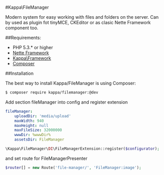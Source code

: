 #Kappa\FileManager

Modern system for easy working with files and folders on the server. Can by used as plugin fot tinyMCE, CKEditor or as clasic Nette Framework component too.

##Requirements:

* PHP 5.3.* or higher
* [Nette Framework](http://nette.org)
* [Kappa\Framework](https://github.com/Budry/Kappa)
* [Composer](http://getcomposer.org/)

##Installation

The best way to install Kappa/FileManager is using Composer:

```bash
$ composer require kappa/filemanager:@dev
```

Add section fileManager into config and register extension

```yaml
fileManager:
	uploadDir: 'media/upload'
	maxWidth: 940
	maxHeight: null
	maxFileSize: 32000000
	wwwDir: %wwwDir%
	assetsDir: FileManager
```

```php
\Kappa\FileManager\DI\FileManagerExtension::register($configurator);
```

and set route for FileManagerPresenter

```php
$router[] = new Route('file-manager/', 'FileManager:image');
```